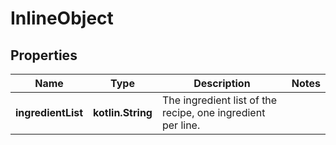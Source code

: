 
# InlineObject

## Properties
Name | Type | Description | Notes
------------ | ------------- | ------------- | -------------
**ingredientList** | **kotlin.String** | The ingredient list of the recipe, one ingredient per line. | 



